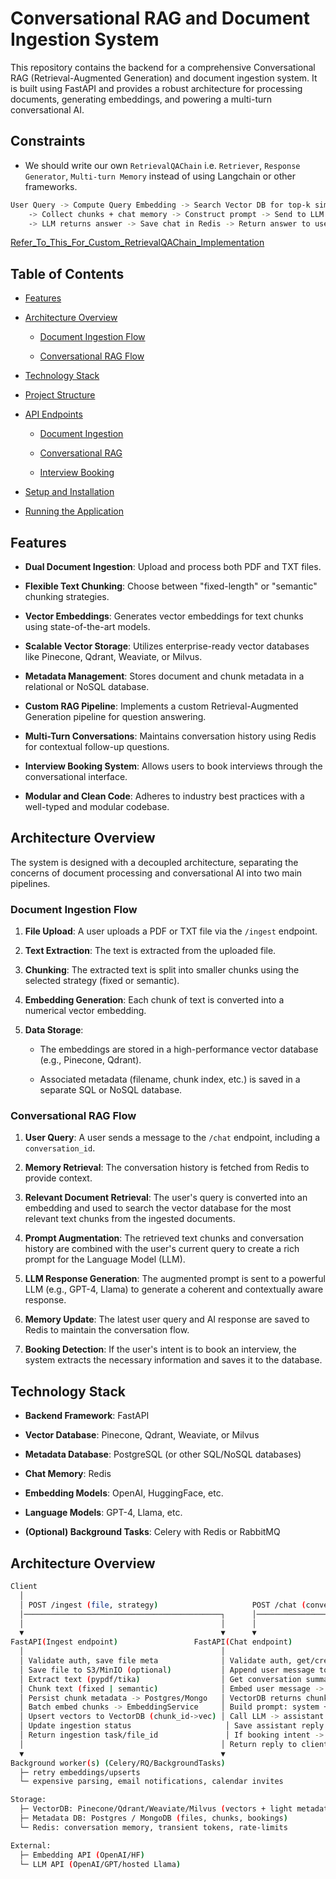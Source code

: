 # Conversational RAG and Document Ingestion System

This repository contains the backend for a comprehensive Conversational RAG (Retrieval-Augmented Generation) and document ingestion system. It is built using FastAPI and provides a robust architecture for processing documents, generating embeddings, and powering a multi-turn conversational AI.

## **Constraints**

- We should write our own `RetrievalQAChain` i.e. `Retriever`, `Response Generator`, `Multi-turn Memory` instead of using Langchain or other frameworks.

```bash
User Query -> Compute Query Embedding -> Search Vector DB for top-k similar chunks
    -> Collect chunks + chat memory -> Construct prompt -> Send to LLM
    -> LLM returns answer -> Save chat in Redis -> Return answer to user
```

[Refer_To_This_For_Custom_RetrievalQAChain_Implementation](https://nakamasato.medium.com/enhancing-langchains-retrievalqa-for-real-source-links-53713c7d802a)

## Table of Contents

- [Features](#features)

- [Architecture Overview](#architecture-overview)

  - [Document Ingestion Flow](#document-ingestion-flow)

  - [Conversational RAG Flow](#conversational-rag-flow)

- [Technology Stack](#technology-stack)

- [Project Structure](#project-structure)

- [API Endpoints](#api-endpoints)

  - [Document Ingestion](#document-ingestion)

  - [Conversational RAG](#conversational-rag)

  - [Interview Booking](#interview-booking)

- [Setup and Installation](#setup-and-installation)

- [Running the Application](#running-the-application)

## Features

- **Dual Document Ingestion**: Upload and process both PDF and TXT files.

- **Flexible Text Chunking**: Choose between "fixed-length" or "semantic" chunking strategies.

- **Vector Embeddings**: Generates vector embeddings for text chunks using state-of-the-art models.

- **Scalable Vector Storage**: Utilizes enterprise-ready vector databases like Pinecone, Qdrant, Weaviate, or Milvus.

- **Metadata Management**: Stores document and chunk metadata in a relational or NoSQL database.

- **Custom RAG Pipeline**: Implements a custom Retrieval-Augmented Generation pipeline for question answering.

- **Multi-Turn Conversations**: Maintains conversation history using Redis for contextual follow-up questions.

- **Interview Booking System**: Allows users to book interviews through the conversational interface.

- **Modular and Clean Code**: Adheres to industry best practices with a well-typed and modular codebase.

## Architecture Overview

The system is designed with a decoupled architecture, separating the concerns of document processing and conversational AI into two main pipelines.

### Document Ingestion Flow

1.  **File Upload**: A user uploads a PDF or TXT file via the `/ingest` endpoint.

2.  **Text Extraction**: The text is extracted from the uploaded file.

3.  **Chunking**: The extracted text is split into smaller chunks using the selected strategy (fixed or semantic).

4.  **Embedding Generation**: Each chunk of text is converted into a numerical vector embedding.

5.  **Data Storage**:

    - The embeddings are stored in a high-performance vector database (e.g., Pinecone, Qdrant).

    - Associated metadata (filename, chunk index, etc.) is saved in a separate SQL or NoSQL database.

### Conversational RAG Flow

1.  **User Query**: A user sends a message to the `/chat` endpoint, including a `conversation_id`.

2.  **Memory Retrieval**: The conversation history is fetched from Redis to provide context.

3.  **Relevant Document Retrieval**: The user's query is converted into an embedding and used to search the vector database for the most relevant text chunks from the ingested documents.

4.  **Prompt Augmentation**: The retrieved text chunks and conversation history are combined with the user's current query to create a rich prompt for the Language Model (LLM).

5.  **LLM Response Generation**: The augmented prompt is sent to a powerful LLM (e.g., GPT-4, Llama) to generate a coherent and contextually aware response.

6.  **Memory Update**: The latest user query and AI response are saved to Redis to maintain the conversation flow.

7.  **Booking Detection**: If the user's intent is to book an interview, the system extracts the necessary information and saves it to the database.

## Technology Stack

- **Backend Framework**: FastAPI

- **Vector Database**: Pinecone, Qdrant, Weaviate, or Milvus

- **Metadata Database**: PostgreSQL (or other SQL/NoSQL databases)

- **Chat Memory**: Redis

- **Embedding Models**: OpenAI, HuggingFace, etc.

- **Language Models**: GPT-4, Llama, etc.

- **(Optional) Background Tasks**: Celery with Redis or RabbitMQ

## Architecture Overview

```bash
Client
  │
  │ POST /ingest (file, strategy)                     POST /chat (conversation_id, message)
  │────────────────────────────────────────────┐      │─────────────────────────────────────┐
  │                                            │      │                                     │
  ▼                                            ▼      ▼                                     ▼
FastAPI(Ingest endpoint)                 FastAPI(Chat endpoint)
  │                                            │
  │ Validate auth, save file meta              │ Validate auth, get/create conversation_id
  │ Save file to S3/MinIO (optional)           │ Append user message to Redis (conversation:{id}:recent)
  │ Extract text (pypdf/tika)                  │ Get conversation summary from Redis
  │ Chunk text (fixed | semantic)              │ Embed user message -> query VectorDB (top-k)
  │ Persist chunk metadata -> Postgres/Mongo   │ VectorDB returns chunk_ids + snippets
  │ Batch embed chunks -> EmbeddingService     │ Build prompt: system + summary + recent + retrieved chunks
  │ Upsert vectors to VectorDB (chunk_id->vec) │ Call LLM -> assistant reply
  │ Update ingestion status                     │ Save assistant reply to Redis conversation
  │ Return ingestion task/file_id               │ If booking intent -> call Booking service -> store booking
  │                                            │ Return reply to client (conversation_id + text)
  ▼                                            ▼
Background worker(s) (Celery/RQ/BackgroundTasks)
  ├─ retry embeddings/upserts
  └─ expensive parsing, email notifications, calendar invites

Storage:
  ├─ VectorDB: Pinecone/Qdrant/Weaviate/Milvus (vectors + light metadata)
  ├─ Metadata DB: Postgres / MongoDB (files, chunks, bookings)
  └─ Redis: conversation memory, transient tokens, rate-limits

External:
  ├─ Embedding API (OpenAI/HF)
  └─ LLM API (OpenAI/GPT/hosted Llama)
```
